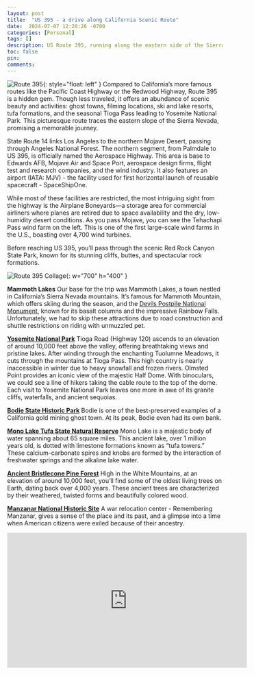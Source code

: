 ```yaml
---
layout: post
title:  "US 395 - a drive along California Scenic Route"
date:  2024-07-07 12:20:26 -0700
categories: [Personal]
tags: []
description: US Route 395, running along the eastern side of the Sierra Nevada, traverses both arid deserts and alpine mountains, with chiseled summits soaring 10,000 feet above sea level.
toc: false
pin: 
comments: 
---
```




![Route 395](https://ketanhm.github.io/images/us395.png){: style="float: left" }
Compared to California’s more famous routes like the Pacific Coast Highway or the Redwood Highway, Route 395 is a hidden gem. Though less traveled, it offers an abundance of scenic beauty and activities: ghost towns, filming locations, ski and lake resorts, tufa formations, and the seasonal Tioga Pass leading to Yosemite National Park. This picturesque route traces the eastern slope of the Sierra Nevada, promising a memorable journey.

State Route 14 links Los Angeles to the northern Mojave Desert, passing through Angeles National Forest. The northern segment, from Palmdale to US 395, is officially named the Aerospace Highway. This area is base to Edwards AFB, Mojave Air and Space Port, aerospace design firms, flight test and research companies, and the wind industry. It also features an airport (IATA: MJV) - the facility used for first horizontal launch of reusable spacecraft - SpaceShipOne. 

While most of these facilities are restricted, the most intriguing sight from the highway is the Airplane Boneyards—a storage area for commercial airliners where planes are retired due to space availability and the dry, low-humidity desert conditions. As you pass Mojave, you can see the Tehachapi Pass wind farm on the left. This is one of the first large-scale wind farms in the U.S., boasting over 4,700 wind turbines.

Before reaching US 395, you’ll pass through the scenic Red Rock Canyon State Park, known for its stunning cliffs, buttes, and spectacular rock formations.

![Route 395 Collage](https://ketanhm.github.io/images/US395-collage.jpeg){: w="700" h="400" }

**Mammoth Lakes**
Our base for the trip was Mammoth Lakes, a town nestled in California’s Sierra Nevada mountains. It’s famous for Mammoth Mountain, which offers skiing during the season, and the [Devils Postpile National Monument](https://www.nps.gov/depo/index.htm), known for its basalt columns and the impressive Rainbow Falls. Unfortunately, we had to skip these attractions due to road construction and shuttle restrictions on riding with unmuzzled pet. 

**[Yosemite National Park](https://www.nps.gov/yose/index.htm)**
Tioga Road (Highway 120) ascends to an elevation of around 10,000 feet above the valley, offering breathtaking views and pristine lakes. After winding through the enchanting Tuolumne Meadows, it cuts through the mountains at Tioga Pass. This high country is nearly inaccessible in winter due to heavy snowfall and frozen rivers. Olmsted Point provides an iconic view of the majestic Half Dome. With binoculars, we could see a line of hikers taking the cable route to the top of the dome. Each visit to Yosemite National Park leaves one more in awe of its granite cliffs, waterfalls, and ancient sequoias.

**[Bodie State Historic Park](https://www.parks.ca.gov/?page_id=509)**
Bodie is one of the best-preserved examples of a California gold mining ghost town. At its peak, Bodie even had its own bank.

**[Mono Lake Tufa State Natural Reserve](https://www.parks.ca.gov/?page_id=514)**
Mono Lake is a majestic body of water spanning about 65 square miles. This ancient lake, over 1 million years old, is dotted with limestone formations known as “tufa towers.” These calcium-carbonate spires and knobs are formed by the interaction of freshwater springs and the alkaline lake water.

**[Ancient Bristlecone Pine Forest](https://www.fs.usda.gov/recarea/inyo/recarea/?recid=70821)**
High in the White Mountains, at an elevation of around 10,000 feet, you’ll find some of the oldest living trees on Earth, dating back over 4,000 years. These ancient trees are characterized by their weathered, twisted forms and beautifully colored wood.

**[Manzanar National Historic Site](https://www.nps.gov/manz/index.htm)**
A war relocation center - Remembering Manzanar, gives a sense of the place and its past, and a glimpse into a time when American citizens were exiled because of their ancestry.

<iframe width="560" height="315" src="https://www.youtube.com/embed/Spo1Khmp2U4?si=1Umm5lithjYvgAhI" title="YouTube video player" frameborder="0" allow="accelerometer; autoplay; clipboard-write; encrypted-media; gyroscope; picture-in-picture; web-share" referrerpolicy="strict-origin-when-cross-origin" allowfullscreen></iframe>